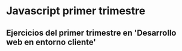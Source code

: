 # Javascript primer trimestre
## Ejercicios del primer trimestre en 'Desarrollo web en entorno cliente'
